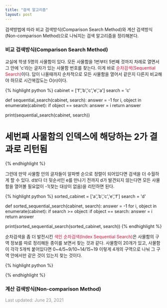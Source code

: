 ```yaml
---
title: "검색 알고리즘"
layout: post
---
```


검색방법에 따라 비교 검색방식(Comparison Search Method)와 계산 검색방식(Non-comparison Method)으로 나눠지는 검색 알고리즘을 정리해본다.


### 비교 검색방식(Comparison Search Method)

교실에 학생 5명의 사물함이 있다. 모든 사물함을 1번부터 5번째 것까지 차례로 열면서 그 안에 'c'라는 글자가 있는 사물함 번호를 찾는다. 이게 바로 <font color="crimson">순차검색(Sequential Search)</font>이다. 답이 나올때까지 순차적으로 모든 사물함을 열어서 같은지 다른지 비교해야 하므로 시간복잡도는 O(n)이다.

{% highlight python %}
cabinet = ['f','b','c','e','a']
search = 'c'

def sequential_search(cabinet, search):
  answer = -1
  for i, object in enumerate(cabinet):
    if object == search:
        answer = i
  return answer
  
print(sequential_search(cabinet, search))
# 세번째 사물함의 인덱스에 해당하는 2가 결과로 리턴됨
{% endhighlight %}

그런데 만약 사물함 안의 글자들이 알파벳 순으로 정렬이 되어있다면 검색을 더 수월하게 할 수 있다. d보다 더 뒷순서인 e를 만나기 전까지 d가 발견되지 않는다면 모든 사물함을 열어볼 필요없이 -1(찾는 대상이 없음)을 리턴하면 된다.

{% highlight python %}
sorted_cabinet = ['a','b','c','e','f']
search = 'd'

def sorted_sequential_search(cabinet, search):
  answer = -1
  for i, object in enumerate(cabinet):
    if search >= object:
        if object == search:
            answer = i
  return answer
  
print(sorted_sequential_search(sorted_cabinet, search))
{% endhighlight %}

순차검색을 좀 더 발전시킨 <font color="crimson">색인 순차검색(Index Sequential Search)</font>은 사물함의 구역 정보를 따로 정리해둔 종이를 보면서 찾는 것과 같다. 사물함이 20개가 있고, 사물함이 각각 5개씩 붙어있다면 0~4/5~9/10~14/15~19 이렇게 4개의 구역으로 나눠 그 구역 안에서만 같은 것이 있는지 찾는 것이다.

{% highlight python %}

{% endhighlight %}


### 계산 검색방식(Non-comparison Method)



<font color='#909194'>Last updated: June 23, 2021</font>